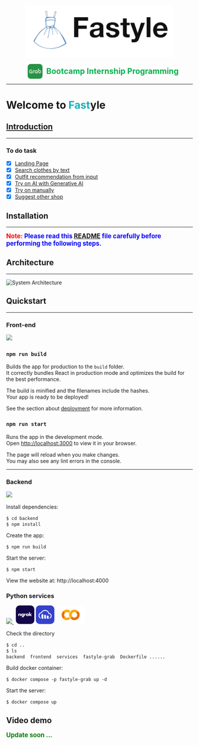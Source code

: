 
<p align="center">
    <br>
    <img src="frontend/public/Logo.png" width="400"/>
    <br>
<p>
<div style="display: flex; align-items: center; justify-content: center; color:#00B14F; font-weight: bold; font-size: 150%; margin-left: 20px;">
  <img src="frontend/public/Grab.svg" alt="Logo" width="40" style="margin-right: 10px; ">
  <span>Bootcamp Internship Programming</span>
</div>

---

# Welcome to  <span style="color:rgb(13, 180, 185)">Fast</span>yle

## [Introduction](https://www.youtube.com/watch?v=701Ou8BI4JQ)
---

### To do task
- [x] [Landing Page]()
- [x] [Search clothes by text]()
- [x] [Outfit recommendation from input]()
- [x] [Try on AI with Generative AI]()
- [x] [Try on manually]()
- [x] [Suggest other shop]()

## Installation
---

<span style="color:red; font-weight: bold; font-size: 120%;">Note: </span><span style="color:blue; font-weight: bold; font-size: 120%;">Please read this [README](services/README.md) file carefully before performing the following steps.</span>


## Architecture
---



![System Architecture](backend/Architecture.png)
## Quickstart

---

### Front-end <p align="center">
  <a href="https://skillicons.dev">
    <img src="https://skillicons.dev/icons?i=nextjs,tailwind,typescript" />
  </a>
</p>

### `npm run build`

Builds the app for production to the `build` folder.\
It correctly bundles React in production mode and optimizes the build for the best performance.

The build is minified and the filenames include the hashes.\
Your app is ready to be deployed!

See the section about [deployment](https://nextjs.org/docs/pages/building-your-application/deploying) for more information.

### `npm run start`

Runs the app in the development mode.\
Open [http://localhost:3000](http://localhost:3000) to view it in your browser.

The page will reload when you make changes.\
You may also see any lint errors in the console.

---

### Backend <p align="center">
  <a href="https://skillicons.dev">
    <img src="https://skillicons.dev/icons?i=expressjs,nodejs,typescript,mongodb" />
  </a>
</p>

  Install dependencies:

```console
$ cd backend
$ npm install
```

  Create the app:

```console
$ npm run build
```
  Start the server:

```console
$ npm start
```

  View the website at: http://localhost:4000

### Python services <p align="center">
  <a href="https://skillicons.dev">
    <img src="https://skillicons.dev/icons?i=python,fastapi,docker,pytorch" />
  </a> 
    <img src="services/icons/ngrok.png" alt="Logo" width="50" style="margin-left: 6px; border-radius: 10px ">
    <img src="services/icons/cloudinary.png" alt="Logo" width="50" style="margin-left: 0px; border-radius: 10px ">
    <img src="services/icons/googlecolab.png" alt="Logo" width="80" style="margin-left: 0px; border-radius: 10px ">

</p>

 
  Check the directory

```console
$ cd ..
$ ls
backend  frontend  services  fastyle-grab  Dockerfile ......
```

  Build docker container:

```console
$ docker compose -p fastyle-grab up -d
```
  Start the server:

```console
$ docker compose up
```

## Video demo

<span style="color:green; font-weight: bold; font-size: 120%;">Update soon ...</span>